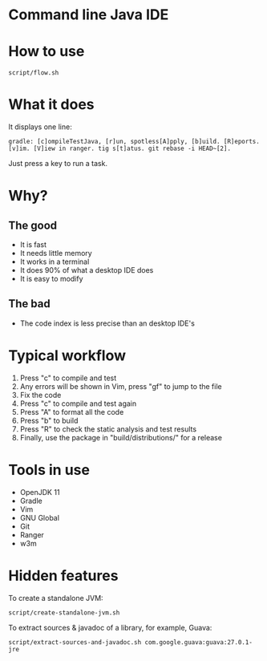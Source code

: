 # Command line Java IDE

# How to use

~~~
script/flow.sh
~~~

# What it does

It displays one line:

~~~
gradle: [c]ompileTestJava, [r]un, spotless[A]pply, [b]uild. [R]eports. [v]im. [V]iew in ranger. tig s[t]atus. git rebase -i HEAD~[2].
~~~

Just press a key to run a task.

# Why?

## The good

- It is fast
- It needs little memory
- It works in a terminal
- It does 90% of what a desktop IDE does
- It is easy to modify

## The bad

- The code index is less precise than an desktop IDE's

# Typical workflow

1. Press "c" to compile and test
2. Any errors will be shown in Vim, press "gf" to jump to the file
3. Fix the code
4. Press "c" to compile and test again
5. Press "A" to format all the code
6. Press "b" to build
7. Press "R" to check the static analysis and test results
8. Finally, use the package in "build/distributions/" for a release

# Tools in use

- OpenJDK 11
- Gradle
- Vim
- GNU Global
- Git
- Ranger
- w3m

# Hidden features

To create a standalone JVM:

~~~
script/create-standalone-jvm.sh
~~~

To extract sources & javadoc of a library, for example, Guava:

~~~
script/extract-sources-and-javadoc.sh com.google.guava:guava:27.0.1-jre
~~~

